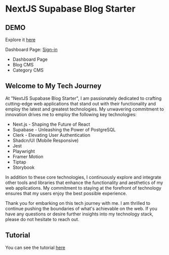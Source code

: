 # NextJS Supabase Blog Starter

## DEMO
Explore it [here](https://nextjs-supabase-blog-gules.vercel.app/ "here")

Dashboard Page: [Sign-in](https://nextjs-supabase-blog-gules.vercel.app/sign-in "Sign-in")

- Dashboard Page
- Blog CMS
- Category CMS

## Welcome to My Tech Journey

At "NextJS Supabase Blog Starter", I am passionately dedicated to crafting cutting-edge web applications that stand out with their functionality and employ the  latest and greatest technologies. My unwavering commitment to innovation drives me to employ the following key technologies:

- Next.js - Shaping the Future of React
- Supabase - Unleashing the Power of PostgreSQL
- Clerk - Elevating User Authentication
- Shadcn/UI (Mobile Responsive)
- Jest
- Playwright
- Framer Motion
- Tiptap
- Storybook

In addition to these core technologies, I continuously explore and integrate other tools and libraries that enhance the functionality and aesthetics of my web applications. My commitment to staying at the forefront of technology ensures that my users enjoy the best possible experience.

Thank you for embarking on this tech journey with me. I am thrilled to continue pushing the boundaries of what&apos;s achievable on the web. If you have any questions or desire further insights into my technology stack, please do not hesitate to reach out.

## Tutorial
You can see the tutorial [here](https://nextjs-supabase-blog-gules.vercel.app/tutorial "here")
